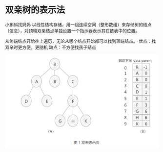 


# 双亲树的表示法

小蝌蚪找妈妈
以线性结构存储，用一组连续空间（整形数组）来存储树的结点（信息），对顶端双亲结点单独设置一个指示器表示其在链表中的位置。

从终端结点开始往上遍历，无论从哪个结点开始都可以找到顶端结点。
优点：找双亲时更方便，更随机
缺点：不方便找孩子结点

![输入图片说明](/imgs/2025-06-30/3c70bl6GEAPZ1aJf.png)
<!--stackedit_data:
eyJoaXN0b3J5IjpbMTkwMTk4MzYwNV19
-->